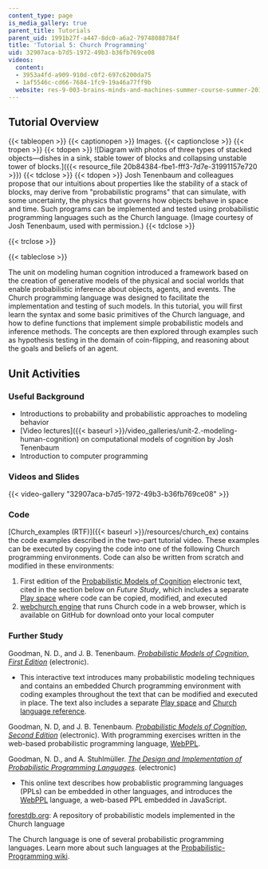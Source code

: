 ```yaml
---
content_type: page
is_media_gallery: true
parent_title: Tutorials
parent_uid: 1991b27f-a447-8dc0-a6a2-79748088784f
title: 'Tutorial 5: Church Programming'
uid: 32907aca-b7d5-1972-49b3-b36fb769ce08
videos:
  content:
  - 3953a4fd-a909-910d-c0f2-697c6200da75
  - 1af5546c-cd66-7684-1fc9-19a46a77ff9b
  website: res-9-003-brains-minds-and-machines-summer-course-summer-2015
---
```


Tutorial Overview
-----------------

{{< tableopen >}}
{{< captionopen >}}
Images.
{{< captionclose >}}
{{< tropen >}}
{{< tdopen >}}
![Diagram with photos of three types of stacked objects—dishes in a sink, stable tower of blocks and collapsing unstable tower of blocks.]({{< resource_file 20b84384-fbe1-fff3-7d7e-31991157e720 >}})
{{< tdclose >}}
{{< tdopen >}}
Josh Tenenbaum and colleagues propose that our intuitions about properties like the stability of a stack of blocks, may derive from "probabilistic programs" that can simulate, with some uncertainty, the physics that governs how objects behave in space and time. Such programs can be implemented and tested using probabilistic programming languages such as the Church language. (Image courtesy of Josh Tenenbaum, used with permission.)
{{< tdclose >}}

{{< trclose >}}

{{< tableclose >}}

The unit on modeling human cognition introduced a framework based on the creation of generative models of the physical and social worlds that enable probabilistic inference about objects, agents, and events. The Church programming language was designed to facilitate the implementation and testing of such models. In this tutorial, you will first learn the syntax and some basic primitives of the Church language, and how to define functions that implement simple probabilistic models and inference methods. The concepts are then explored through examples such as hypothesis testing in the domain of coin-flipping, and reasoning about the goals and beliefs of an agent.

Unit Activities
---------------

### Useful Background

*   Introductions to probability and probabilistic approaches to modeling behavior
*   [Video lectures]({{< baseurl >}}/video_galleries/unit-2.-modeling-human-cognition) on computational models of cognition by Josh Tenenbaum
*   Introduction to computer programming

### Videos and Slides

{{< video-gallery "32907aca-b7d5-1972-49b3-b36fb769ce08" >}}


### Code

[Church\_examples (RTF)]({{< baseurl >}}/resources/church_ex) contains the code examples described in the two-part tutorial video. These examples can be executed by copying the code into one of the following Church programming environments. Code can also be written from scratch and modified in these environments:

1.  First edition of the [Probabilistic Models of Cognition](http://v1.probmods.org/) electronic text, cited in the section below on _Future Study_, which includes a separate [Play space](http://v1.probmods.org/play-space.html) where code can be copied, modified, and executed
2.  [webchurch engine](https://github.com/probmods/webchurch) that runs Church code in a web browser, which is available on GitHub for download onto your local computer

### Further Study

Goodman, N. D., and J. B. Tenenbaum. [_Probabilistic Models of Cognition, First Edition_](http://v1.probmods.org/) (electronic).

*   This interactive text introduces many probabilistic modeling techniques and contains an embedded Church programming environment with coding examples throughout the text that can be modified and executed in place. The text also includes a separate [Play space](http://v1.probmods.org/play-space.html) and [Church language reference](http://v1.probmods.org/webchurch/online/ref.html).

Goodman, N. D, and J. B. Tenenbaum. _[Probabilistic Models of Cognition, Second Edition](https://probmods.org/)_ (electronic). With programming exercises written in the web-based probabilistic programming language, [WebPPL](http://webppl.org/).

Goodman, N. D., and A. Stuhlmüller. [_The Design and Implementation of Probabilistic Programming Languages_](http://dippl.org/). (electronic)

*   This online text describes how probablistic programming languages (PPLs) can be embedded in other languages, and introduces the [WebPPL](http://webppl.org) language, a web-based PPL embedded in JavaScript.

[forestdb.org](http://forestdb.org/): A repository of probabilistic models implemented in the Church language

The Church language is one of several probabilistic programming languages. Learn more about such languages at the [Probabilistic-Programming wiki](http://probabilistic-programming.org/wiki/Home).